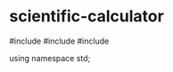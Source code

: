 # scientific-calculator
#include<iostream>
#include<cmath>
#include<algorithm>

using namespace std;
